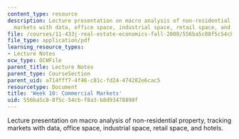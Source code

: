 ```yaml
---
content_type: resource
description: Lecture presentation on macro analysis of non-residential property, tracking
  markets with data, office space, industrial space, retail space, and hotels.
file: /courses/11-433j-real-estate-economics-fall-2008/556ba5c88f5c54cbf8a3b8d93478898f_wk10.pdf
file_type: application/pdf
learning_resource_types:
- Lecture Notes
ocw_type: OCWFile
parent_title: Lecture Notes
parent_type: CourseSection
parent_uid: a714fff7-4f46-c81c-fd24-474282e6cac5
resourcetype: Document
title: 'Week 10: Commercial Markets'
uid: 556ba5c8-8f5c-54cb-f8a3-b8d93478898f
---
```

Lecture presentation on macro analysis of non-residential property, tracking markets with data, office space, industrial space, retail space, and hotels.

